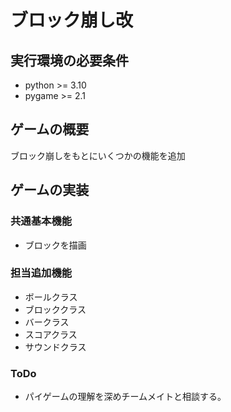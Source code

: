 # ブロック崩し改
## 実行環境の必要条件
* python >= 3.10
* pygame >= 2.1
## ゲームの概要
ブロック崩しをもとにいくつかの機能を追加

## ゲームの実装
### 共通基本機能
* ブロックを描画
### 担当追加機能
* ボールクラス
* ブロッククラス
* バークラス
* スコアクラス
* サウンドクラス
### ToDo
* パイゲームの理解を深めチームメイトと相談する。
